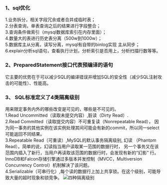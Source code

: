 ### 1、sql优化
1.业务拆分，相关字段冗余或者合并成临时表；
<br>2.分表查询，单表查询之后的结果进行字段整合；
<br>3.查询条件做索引（mysql数据库索引在内存里面）；
<br>4.数量大的表进行历史表分离（500w到1000w）；
<br>5.数据库主从分离，读写分离，mysql有自带的binlog实现 主从同步；
<br>6.explain分析sql语句，查看执行计划，分析索引是否用上，分析扫描行数等等。
### 2、PreparedStatement接口代表预编译的语句
它主要的优势在于可以减少SQL的编译错误并增加SQL的安全性（减少SQL注射攻击的可能性）、性能高。
### 3、 SQL标准定义了4类隔离级别
用来限定事务内外的哪些改变是可见的，哪些是不可见的。
<br>1.Read Uncommitted（读取未提交内容）,脏读（Dirty Read）.
<br>2.Read Committed（读取提交内容）不可重复读（Nonrepeatable Read），
因为同一事务的其他实例在该实例处理其间可能会有新的commit，所以同一select可能返回不同结果。
<br>3.Repeatable Read（可重读）,MySQL的默认事务隔离级别,
幻读 （Phantom Read）。简单的说，幻读指当用户读取某一范围的数据行时，
另一个事务又在该范围内插入了新行，当用户再读取该范围的数据行时，会发现有新的“幻影” 行。
InnoDB和Falcon存储引擎通过多版本并发控制（MVCC，Multiversion Concurrency Control）机制解决了该问题。
<br>4.Serializable（可串行化）,每个读的数据行上加上共享锁。在这个级别，可能导致大量的超时现象和锁竞争。
![四种隔离级别](http://www.baidu.com/img/bdlogo.gif) 